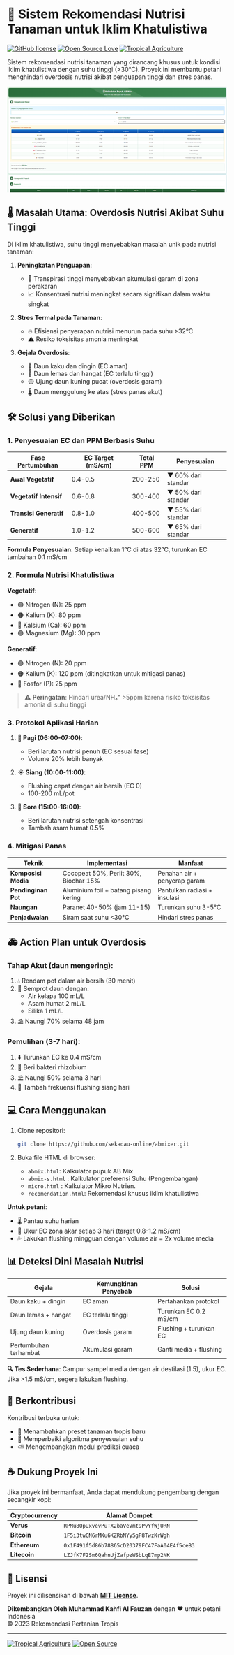 # 🌴 Sistem Rekomendasi Nutrisi Tanaman untuk Iklim Khatulistiwa

[![GitHub license](https://img.shields.io/badge/license-MIT-blue.svg)](https://github.com/username/repo/blob/main/LICENSE)
[![Open Source Love](https://badges.frapsoft.com/os/v1/open-source.svg?v=103)](https://github.com/ellerbrock/open-source-badges/)
[![Tropical Agriculture](https://img.shields.io/badge/Focus-Tropical_Agriculture-brightgreen)]()

Sistem rekomendasi nutrisi tanaman yang dirancang khusus untuk kondisi iklim khatulistiwa dengan suhu tinggi (>30°C). Proyek ini membantu petani menghindari overdosis nutrisi akibat penguapan tinggi dan stres panas.

![Preview Aplikasi](screenshot.png)

## 🌡️ Masalah Utama: Overdosis Nutrisi Akibat Suhu Tinggi

Di iklim khatulistiwa, suhu tinggi menyebabkan masalah unik pada nutrisi tanaman:

1. **Peningkatan Penguapan**:
   - 🚿 Transpirasi tinggi menyebabkan akumulasi garam di zona perakaran
   - 📈 Konsentrasi nutrisi meningkat secara signifikan dalam waktu singkat

2. **Stres Termal pada Tanaman**:
   - 🔥 Efisiensi penyerapan nutrisi menurun pada suhu >32°C
   - ⚠️ Resiko toksisitas amonia meningkat

3. **Gejala Overdosis**:
   - 🍃 Daun kaku dan dingin (EC aman)
   - 🥵 Daun lemas dan hangat (EC terlalu tinggi)
   - 🟡 Ujung daun kuning pucat (overdosis garam)
   - 🌡️ Daun menggulung ke atas (stres panas akut)

## 🛠️ Solusi yang Diberikan

### 1. Penyesuaian EC dan PPM Berbasis Suhu
| Fase Pertumbuhan       | EC Target (mS/cm) | Total PPM | Penyesuaian        |
|------------------------|-------------------|-----------|--------------------|
| **Awal Vegetatif**     | 0.4-0.5           | 200-250   | ▼ 60% dari standar |
| **Vegetatif Intensif** | 0.6-0.8           | 300-400   | ▼ 50% dari standar |
| **Transisi Generatif** | 0.8-1.0           | 400-500   | ▼ 55% dari standar |
| **Generatif**          | 1.0-1.2           | 500-600   | ▼ 65% dari standar |

**Formula Penyesuaian**: Setiap kenaikan 1°C di atas 32°C, turunkan EC tambahan 0.1 mS/cm

### 2. Formula Nutrisi Khatulistiwa
**Vegetatif**:
- 🟢 Nitrogen (N): 25 ppm
- 🟠 Kalium (K): 80 ppm
- 🔵 Kalsium (Ca): 60 ppm
- 🟣 Magnesium (Mg): 30 ppm

**Generatif**:
- 🟢 Nitrogen (N): 20 ppm
- 🟠 Kalium (K): 120 ppm (ditingkatkan untuk mitigasi panas)
- 🔴 Fosfor (P): 25 ppm

> ⚠️ **Peringatan**: Hindari urea/NH₄⁺ >5ppm karena risiko toksisitas amonia di suhu tinggi

### 3. Protokol Aplikasi Harian
1. **🌅 Pagi (06:00-07:00)**:
   - Beri larutan nutrisi penuh (EC sesuai fase) 
   - Volume 20% lebih banyak
   
2. **☀️ Siang (10:00-11:00)**:
   - Flushing cepat dengan air bersih (EC 0) 
   - 100-200 mL/pot
   
3. **🌇 Sore (15:00-16:00)**:
   - Beri larutan nutrisi setengah konsentrasi 
   - Tambah asam humat 0.5%

### 4. Mitigasi Panas
| Teknik             | Implementasi                        | Manfaat                     |
|--------------------|-------------------------------------|-----------------------------|
| **Komposisi Media**| Cocopeat 50%, Perlit 30%, Biochar 15% | Penahan air + penyerap garam |
| **Pendinginan Pot**| Aluminium foil + batang pisang kering | Pantulkan radiasi + insulasi |
| **Naungan**        | Paranet 40-50% (jam 11-15)          | Turunkan suhu 3-5°C         |
| **Penjadwalan**    | Siram saat suhu <30°C               | Hindari stres panas        |

## 🚑 Action Plan untuk Overdosis

### Tahap Akut (daun mengering):
1. 💧 Rendam pot dalam air bersih (30 menit)
2. 🌿 Semprot daun dengan:
   - Air kelapa 100 mL/L 
   - Asam humat 2 mL/L 
   - Silika 1 mL/L
3. ⛱️ Naungi 70% selama 48 jam

### Pemulihan (3-7 hari):
1. ⬇️ Turunkan EC ke 0.4 mS/cm
2. 🦠 Beri bakteri rhizobium
3. ⛱️ Naungi 50% selama 3 hari
4. 🔄 Tambah frekuensi flushing siang hari

## 💻 Cara Menggunakan

1. Clone repositori:
   ```bash
   git clone https://github.com/sekadau-online/abmixer.git
   ```

2. Buka file HTML di browser:
   - `abmix.html`: Kalkulator pupuk AB Mix
   - `abmix-s.html` : Kalkulator preferensi Suhu (Pengembangan)
   - `micro.html` : Kalkulator Mikro Nutrien.
   - `recomendation.html`: Rekomendasi khusus iklim khatulistiwa

**Untuk petani**:
- 🌡️ Pantau suhu harian
- 📏 Ukur EC zona akar setiap 3 hari (target 0.8-1.2 mS/cm)
- 💦 Lakukan flushing mingguan dengan volume air = 2x volume media

## 📊 Deteksi Dini Masalah Nutrisi

| Gejala                  | Kemungkinan Penyebab     | Solusi                     |
|-------------------------|--------------------------|----------------------------|
| Daun kaku + dingin      | EC aman                  | Pertahankan protokol       |
| Daun lemas + hangat     | EC terlalu tinggi        | Turunkan EC 0.2 mS/cm      |
| Ujung daun kuning       | Overdosis garam          | Flushing + turunkan EC     |
| Pertumbuhan terhambat   | Akumulasi garam          | Ganti media + flushing     |

**🔍 Tes Sederhana**: Campur sampel media dengan air destilasi (1:5), ukur EC. Jika >1.5 mS/cm, segera lakukan flushing.

## 🤝 Berkontribusi

Kontribusi terbuka untuk:
- 🌿 Menambahkan preset tanaman tropis baru
- 🧠 Memperbaiki algoritma penyesuaian suhu
- ⛅ Mengembangkan modul prediksi cuaca

## ☕ Dukung Proyek Ini

Jika proyek ini bermanfaat, Anda dapat mendukung pengembang dengan secangkir kopi:

| Cryptocurrency | Alamat Dompet                             |
|----------------|-------------------------------------------|
| **Verus**      | `RPMu8QpUxvevPuTX2baVeVmt9PvYfWjURN`      |
| **Bitcoin**    | `1F5i3twCN6rMKu6KZRbNYySgP8TwzKrWgh`      |
| **Ethereum**   | `0x1F491f5d86b78865cD20379FC47FaA04E4f5ceB3` |
| **Litecoin**   | `LZJfK7F2Sm6QahnUjZafpzWSbLqE7mp2NK`      |

## 📜 Lisensi

Proyek ini dilisensikan di bawah **[MIT License](https://github.com/username/repo/blob/main/LICENSE)**.

**Dikembangkan Oleh Muhammad Kahfi Al Fauzan** dengan ❤️ untuk petani Indonesia  
© 2023 Rekomendasi Pertanian Tropis

---

[![Tropical Agriculture](https://img.shields.io/badge/Built_for-Tropical_Agriculture-success)](https://github.com/sekadau-online/abmixer)
[![Open Source](https://img.shields.io/badge/Open_Source-Yes-brightgreen)]()